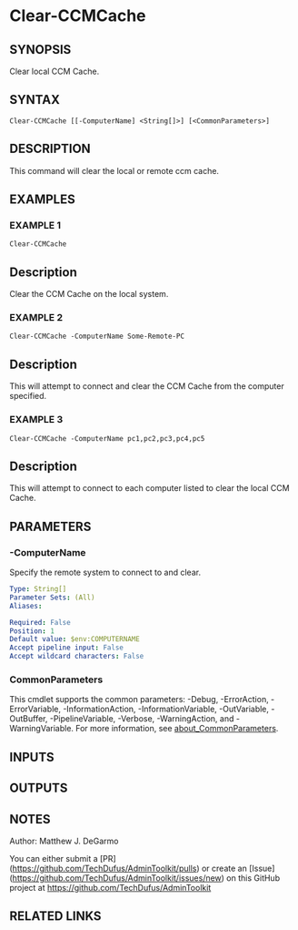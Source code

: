 # Clear-CCMCache

## SYNOPSIS
Clear local CCM Cache.

## SYNTAX

```
Clear-CCMCache [[-ComputerName] <String[]>] [<CommonParameters>]
```

## DESCRIPTION
This command will clear the local or remote ccm cache.

## EXAMPLES

### EXAMPLE 1
```
Clear-CCMCache
```

Description
-----------
Clear the CCM Cache on the local system.

### EXAMPLE 2
```
Clear-CCMCache -ComputerName Some-Remote-PC
```

Description
-----------
This will attempt to connect and clear the CCM Cache from the computer specified.

### EXAMPLE 3
```
Clear-CCMCache -ComputerName pc1,pc2,pc3,pc4,pc5
```

Description
-----------
This will attempt to connect to each computer listed to clear the local CCM Cache.

## PARAMETERS

### -ComputerName
Specify the remote system to connect to and clear.

```yaml
Type: String[]
Parameter Sets: (All)
Aliases:

Required: False
Position: 1
Default value: $env:COMPUTERNAME
Accept pipeline input: False
Accept wildcard characters: False
```

### CommonParameters
This cmdlet supports the common parameters: -Debug, -ErrorAction, -ErrorVariable, -InformationAction, -InformationVariable, -OutVariable, -OutBuffer, -PipelineVariable, -Verbose, -WarningAction, and -WarningVariable. For more information, see [about_CommonParameters](http://go.microsoft.com/fwlink/?LinkID=113216).

## INPUTS

## OUTPUTS

## NOTES
Author: Matthew J.
DeGarmo

You can either submit a \[PR\](https://github.com/TechDufus/AdminToolkit/pulls)
    or create an \[Issue\](https://github.com/TechDufus/AdminToolkit/issues/new)
    on this GitHub project at https://github.com/TechDufus/AdminToolkit

## RELATED LINKS
